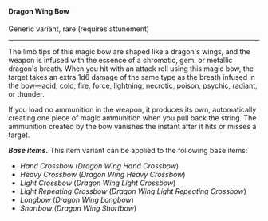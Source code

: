 #### Dragon Wing Bow

Generic variant, rare (requires attunement)

---

The limb tips of this magic bow are shaped like a dragon's wings, and the weapon is infused with the essence of a chromatic, gem, or metallic dragon's breath. When you hit with an attack roll using this magic bow, the target takes an extra 1d6 damage of the same type as the breath infused in the bow—acid, cold, fire, force, lightning, necrotic, poison, psychic, radiant, or thunder.

If you load no ammunition in the weapon, it produces its own, automatically creating one piece of magic ammunition when you pull back the string. The ammunition created by the bow vanishes the instant after it hits or misses a target.

***Base items.*** This item variant can be applied to the following base items:

- *Hand Crossbow* (*Dragon Wing Hand Crossbow*)
- *Heavy Crossbow* (*Dragon Wing Heavy Crossbow*)
- *Light Crossbow* (*Dragon Wing Light Crossbow*)
- *Light Repeating Crossbow* (*Dragon Wing Light Repeating Crossbow*)
- *Longbow* (*Dragon Wing Longbow*)
- *Shortbow* (*Dragon Wing Shortbow*)